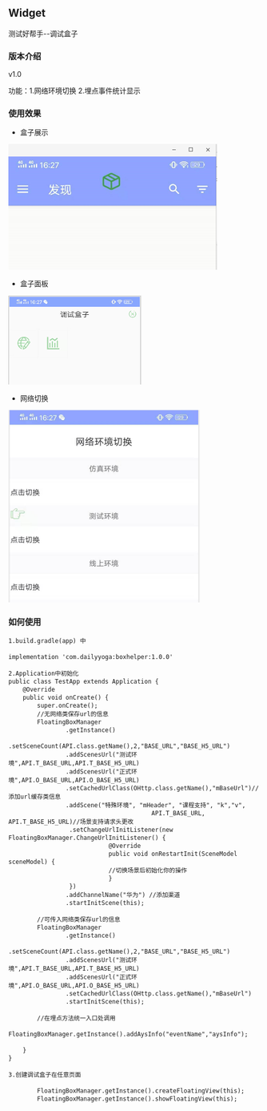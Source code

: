 ## Widget

测试好帮手--调试盒子

### 版本介绍

v1.0

功能：1.网络环境切换  2.埋点事件统计显示


### 使用效果

- 盒子展示

![](https://github.com/funnyzhaov/Widget/blob/master/sreenshot/1.jpg)

- 盒子面板

![](https://github.com/funnyzhaov/Widget/blob/master/sreenshot/2.jpg)

- 网络切换

![](https://github.com/funnyzhaov/Widget/blob/master/sreenshot/3.jpg)

### 如何使用

```
1.build.gradle(app) 中

implementation 'com.dailyyoga:boxhelper:1.0.0'

2.Application中初始化
public class TestApp extends Application {
    @Override
    public void onCreate() {
        super.onCreate();
        //无网络类保存url的信息
        FloatingBoxManager
                .getInstance()
                .setSceneCount(API.class.getName(),2,"BASE_URL","BASE_H5_URL")
                .addScenesUrl("测试环境",API.T_BASE_URL,API.T_BASE_H5_URL)
                .addScenesUrl("正式环境",API.O_BASE_URL,API.O_BASE_H5_URL)
                .setCachedUrlClass(OHttp.class.getName(),"mBaseUrl")//添加url缓存类信息
                .addScene("特殊环境", "mHeader", "课程支持", "k","v",
                                        API.T_BASE_URL, API.T_BASE_H5_URL)//场景支持请求头更改
                 .setChangeUrlInitListener(new FloatingBoxManager.ChangeUrlInitListener() {
                            @Override
                            public void onRestartInit(SceneModel sceneModel) {
                            //切换场景后初始化你的操作
                            }
                 })
                .addChannelName("华为") //添加渠道
                .startInitScene(this);

        //可传入网络类保存url的信息
        FloatingBoxManager
                .getInstance()
                .setSceneCount(API.class.getName(),2,"BASE_URL","BASE_H5_URL")
                .addScenesUrl("测试环境",API.T_BASE_URL,API.T_BASE_H5_URL)
                .addScenesUrl("正式环境",API.O_BASE_URL,API.O_BASE_H5_URL)
                .setCachedUrlClass(OHttp.class.getName(),"mBaseUrl")
                .startInitScene(this);

        //在埋点方法统一入口处调用
        FloatingBoxManager.getInstance().addAysInfo("eventName","aysInfo");

    }
}

3.创建调试盒子在任意页面
 
        FloatingBoxManager.getInstance().createFloatingView(this);
        FloatingBoxManager.getInstance().showFloatingView(this);
```




